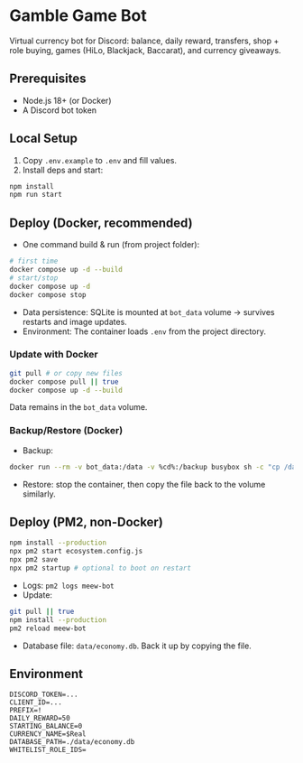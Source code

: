 # Gamble Game Bot

Virtual currency bot for Discord: balance, daily reward, transfers, shop + role buying, games (HiLo, Blackjack, Baccarat), and currency giveaways.

## Prerequisites
- Node.js 18+ (or Docker)
- A Discord bot token

## Local Setup
1. Copy `.env.example` to `.env` and fill values.
2. Install deps and start:
```bash
npm install
npm run start
```

## Deploy (Docker, recommended)
- One command build & run (from project folder):
```bash
# first time
docker compose up -d --build
# start/stop
docker compose up -d
docker compose stop
```
- Data persistence: SQLite is mounted at `bot_data` volume → survives restarts and image updates.
- Environment: The container loads `.env` from the project directory.

### Update with Docker
```bash
git pull # or copy new files
docker compose pull || true
docker compose up -d --build
```
Data remains in the `bot_data` volume.

### Backup/Restore (Docker)
- Backup:
```bash
docker run --rm -v bot_data:/data -v %cd%:/backup busybox sh -c "cp /data/economy.db /backup/economy.db"
```
- Restore: stop the container, then copy the file back to the volume similarly.

## Deploy (PM2, non-Docker)
```bash
npm install --production
npx pm2 start ecosystem.config.js
npx pm2 save
npx pm2 startup # optional to boot on restart
```
- Logs: `pm2 logs meew-bot`
- Update:
```bash
git pull || true
npm install --production
pm2 reload meew-bot
```
- Database file: `data/economy.db`. Back it up by copying the file.

## Environment
```
DISCORD_TOKEN=...
CLIENT_ID=...
PREFIX=!
DAILY_REWARD=50
STARTING_BALANCE=0
CURRENCY_NAME=$Real
DATABASE_PATH=./data/economy.db
WHITELIST_ROLE_IDS=
``` 
